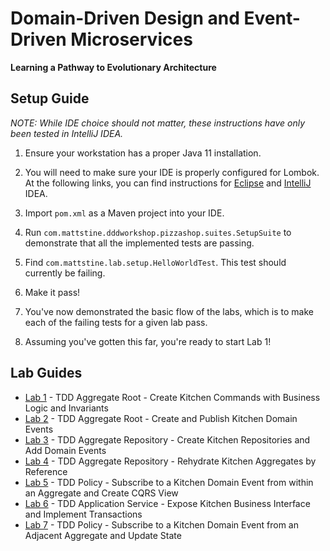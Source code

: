 # Domain-Driven Design and Event-Driven Microservices

**Learning a Pathway to Evolutionary Architecture**

## Setup Guide

_NOTE: While IDE choice should not matter, these instructions have only been tested in IntelliJ IDEA._

1. Ensure your workstation has a proper Java 11 installation.

1. You will need to make sure your IDE is properly configured for Lombok.
At the following links, you can find instructions for [Eclipse](https://projectlombok.org/setup/eclipse) and [IntelliJ](https://projectlombok.org/setup/intellij) IDEA.

1. Import `pom.xml` as a Maven project into your IDE.

1. Run `com.mattstine.dddworkshop.pizzashop.suites.SetupSuite` to demonstrate that all the implemented tests are passing.

1. Find `com.mattstine.lab.setup.HelloWorldTest`. This test should currently be failing.

1. Make it pass!

1. You've now demonstrated the basic flow of the labs, which is to make each of the failing tests for a given lab pass.

1. Assuming you've gotten this far, you're ready to start Lab 1!

## Lab Guides

* [Lab 1](docs/lab1.adoc) - TDD Aggregate Root - Create Kitchen Commands with Business Logic and Invariants
* [Lab 2](docs/lab2.adoc) - TDD Aggregate Root - Create and Publish Kitchen Domain Events
* [Lab 3](docs/lab3.adoc) - TDD Aggregate Repository - Create Kitchen Repositories and Add Domain Events
* [Lab 4](docs/lab4.adoc) - TDD Aggregate Repository - Rehydrate Kitchen Aggregates by Reference
* [Lab 5](docs/lab5.adoc) - TDD Policy - Subscribe to a Kitchen Domain Event from within an Aggregate and Create CQRS View
* [Lab 6](docs/lab6.adoc) - TDD Application Service - Expose Kitchen Business Interface and Implement Transactions
* [Lab 7](docs/lab7.adoc) - TDD Policy - Subscribe to a Kitchen Domain Event from an Adjacent Aggregate and Update State
